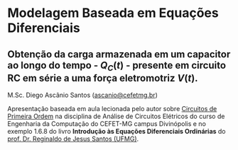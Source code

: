 # Modelagem Baseada em Equações Diferenciais
## Obtenção da carga armazenada em um capacitor ao longo do tempo - $Q_{C}(t)$ - presente em circuito RC em série a uma força eletromotriz $V(t)$.
 
M.Sc. Diego Ascânio Santos ([ascanio@cefetmg.br](mailto:ascanio@cefetmg.br))

Apresentação baseada em aula lecionada pelo autor sobre [Circuitos de Primeira Ordem](https://diegoascanio.github.io/ace-aula-06) na disciplina de Análise de Circuitos Elétricos do curso de Engenharia da Computação do CEFET-MG campus Divinópolis e no exemplo 1.6.8 do livro **Introdução às Equações Diferenciais Ordinárias** do [prof. Dr. Reginaldo de Jesus Santos (UFMG)](https://regijs.github.io/).
